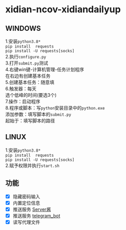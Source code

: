 # xidian-ncov-xidiandailyup  
## WINDOWS  
1.安装`python3.8*`  
`pip install  requests`   
`pip install -U requests[socks]`  
2.执行`configure.py`  
3.打开`submit.py`测试  
4.右键win键-计算机管理-任务计划程序  
在右边有创建基本任务  
5.创建基本任务：随意填  
6.触发器：每天  
选个低峰的时间(要选3个)  
7.操作：启动程序  
8.程序或脚本：写`python`安装目录中的`python.exe`  
添加参数：填写脚本的`submit.py`  
起始于：填写脚本的路径  

## LINUX   
1.安装`python3.8*`  
`pip install  requests`   
`pip install -U requests[socks]`  
2.赋予权限并执行`start.sh`  

## 功能  
- [x] 隐藏密码输入  
- [x] 内置定位信息  
- [x] 推送服务 [Server酱](http://sc.ftqq.com/3.version)  
- [x] 推送服务 [telegram_bot](https://t.me/BotFather)  
- [x] 读写代理文件  
